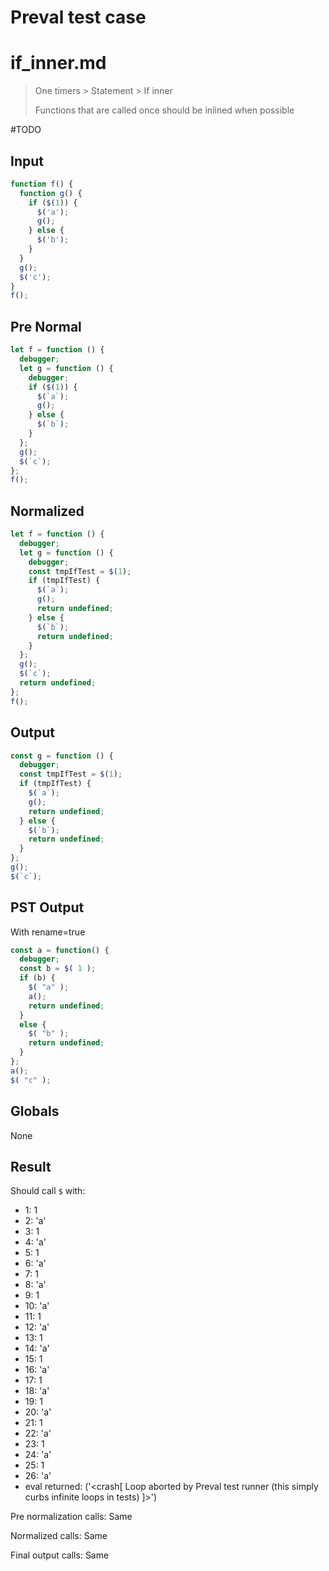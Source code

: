 # Preval test case

# if_inner.md

> One timers > Statement > If inner
>
> Functions that are called once should be inlined when possible

#TODO

## Input

`````js filename=intro
function f() {
  function g() {
    if ($(1)) {
      $('a');
      g();
    } else {
      $('b');
    }
  }
  g();
  $('c');
}
f();
`````

## Pre Normal


`````js filename=intro
let f = function () {
  debugger;
  let g = function () {
    debugger;
    if ($(1)) {
      $(`a`);
      g();
    } else {
      $(`b`);
    }
  };
  g();
  $(`c`);
};
f();
`````

## Normalized


`````js filename=intro
let f = function () {
  debugger;
  let g = function () {
    debugger;
    const tmpIfTest = $(1);
    if (tmpIfTest) {
      $(`a`);
      g();
      return undefined;
    } else {
      $(`b`);
      return undefined;
    }
  };
  g();
  $(`c`);
  return undefined;
};
f();
`````

## Output


`````js filename=intro
const g = function () {
  debugger;
  const tmpIfTest = $(1);
  if (tmpIfTest) {
    $(`a`);
    g();
    return undefined;
  } else {
    $(`b`);
    return undefined;
  }
};
g();
$(`c`);
`````

## PST Output

With rename=true

`````js filename=intro
const a = function() {
  debugger;
  const b = $( 1 );
  if (b) {
    $( "a" );
    a();
    return undefined;
  }
  else {
    $( "b" );
    return undefined;
  }
};
a();
$( "c" );
`````

## Globals

None

## Result

Should call `$` with:
 - 1: 1
 - 2: 'a'
 - 3: 1
 - 4: 'a'
 - 5: 1
 - 6: 'a'
 - 7: 1
 - 8: 'a'
 - 9: 1
 - 10: 'a'
 - 11: 1
 - 12: 'a'
 - 13: 1
 - 14: 'a'
 - 15: 1
 - 16: 'a'
 - 17: 1
 - 18: 'a'
 - 19: 1
 - 20: 'a'
 - 21: 1
 - 22: 'a'
 - 23: 1
 - 24: 'a'
 - 25: 1
 - 26: 'a'
 - eval returned: ('<crash[ Loop aborted by Preval test runner (this simply curbs infinite loops in tests) ]>')

Pre normalization calls: Same

Normalized calls: Same

Final output calls: Same
